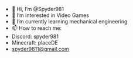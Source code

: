 - 👋 Hi, I’m @Spyder981
- 👀 I’m interested in Video Games
- 🌱 I’m currently learning mechanical engineering
- 📫 How to reach me:
- Discord: spyder981
- Minecraft: placeDE
- spyder9811@gmail.com
<!---
Spyder981/Spyder981 is a ✨ special ✨ repository because its `README.md` (this file) appears on your GitHub profile.
You can click the Preview link to take a look at your changes.
--->
